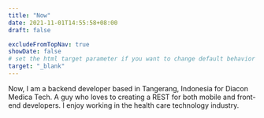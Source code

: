 ```yaml
---
title: "Now"
date: 2021-11-01T14:55:58+08:00
draft: false

excludeFromTopNav: true
showDate: false
# set the html target parameter if you want to change default behavior
target: "_blank"
---
```


Now, I am a backend developer based in Tangerang, Indonesia for Diacon Medica Tech. A guy who loves to creating a REST for both mobile and front-end developers. I enjoy working in the health care technology industry.
